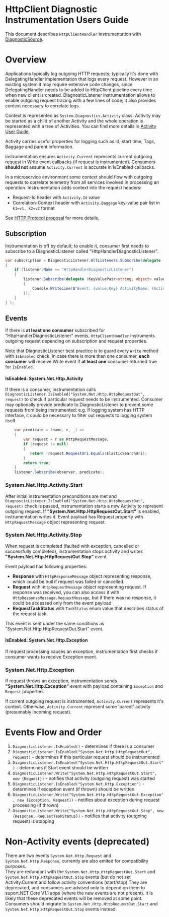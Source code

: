 # HttpClient Diagnostic  Instrumentation Users Guide

This document describes `HttpClientHandler` instrumentation with [DiagnosticSource](https://github.com/dotnet/corefx/blob/master/src/System.Diagnostics.DiagnosticSource/src/DiagnosticSourceUsersGuide.md).

# Overview
Applications typically log outgoing HTTP requests; typically it's done with DelegatingHandler implementation that logs every request. However in an existing system it may require extensive code changes, since DelegatingHandler needs to be added to HttpClient pipeline every time when new client is created.
DiagnosticListener instrumentation allows to enable outgoing request tracing with a few lines of code; it also provides context necessary to correlate logs.

Context is represented as `System.Diagnostics.Activity` class. Activity may be started as a child of another Activity and the whole operation is represented with a tree of Activities. You can find more details in [Activity User Guide](https://github.com/dotnet/corefx/blob/master/src/System.Diagnostics.DiagnosticSource/src/ActivityUserGuide.md).

Activity carries useful properties for logging such as Id, start time, Tags, Baggage and parent information. 

Instrumentation ensures `Activity.Current` represents current outgoing request in Write event callbacks (if request is instrumented). Consumers **should not** assume `Activity.Current` is accurate in IsEnabled callbacks.

In a microservice environment some context should flow with outgoing requests to correlate telemetry from all services involved in processing an operation.
Instrumentation adds context into the request headers: 
 * Request-Id header with `Activity.Id` value
 * Correlation-Context header with `Activity.Baggage` key-value pair list in `k1=v1, k2=v2` format
 
See [HTTP Protocol proposal](https://github.com/dotnet/corefx/blob/master/src/System.Diagnostics.DiagnosticSource/src/HttpCorrelationProtocol.md) for more details.

## Subscription
Instrumentation is off by default; to enable it, consumer first needs to subscribe to a DiagnosticListener called "HttpHandlerDiagnosticListener". 

```C#
var subscription = DiagnosticListener.AllListeners.Subscribe(delegate (DiagnosticListener listener)
{
    if (listener.Name == "HttpHandlerDiagnosticListener")
    {
        listener.Subscribe(delegate (KeyValuePair<string, object> value)
        {
            Console.WriteLine($"Event: {value.Key} ActivityName: {Activity.Current.OperationName} Id: {Activity.Current.Id} ");
        });
    }
} );
```

## Events
If there is **at least one consumer** subscribed for "HttpHandlerDiagnosticListener" events, `HttpClientHandler` instruments outgoing request depending on subscription and request properties.

Note that DiagnosticListener best practice is to guard every `Write` method with `IsEnabled` check. In case there is more than one consumer, **each consumer** will receive Write event if **at least one** consumer returned true for `IsEnabled`.

#### IsEnabled: System.Net.Http.Activity
If there is a consumer, instrumentation calls `DiagnosticListener.IsEnabled("System.Net.Http.HttpRequestOut", request)` to check if particular request needs to be instrumented.
Consumer may optionally provide predicate to DiagnosticListener to prevent some requests from being instrumented: e.g. if logging system has HTTP interface, it could be necessary to filter out requests to logging system itself.

```C#
    var predicate = (name, r, _) => 
    {
        var request = r as HttpRequestMessage;
        if (request != null)
        {
           return !request.RequestUri.Equals(ElasticSearchUri);
        }
        return true;
    }
    listener.Subscribe(observer, predicate);
```
### System.Net.Http.Activity.Start
After initial instrumentation preconditions are met and `DiagnosticListener.IsEnabled("System.Net.Http.HttpRequestOut", request)` check is passed, instrumentation starts a new Activity to represent outgoing request.
If **"System.Net.Http.HttpRequestOut.Start"** is enabled, instrumentation writes it. Event payload has Request property with `HttpRequestMessage` object representing request.

### System.Net.Http.Activity.Stop
When request is completed (faulted with exception, cancelled or successfully completed), instrumentation stops activity and writes  **"System.Net.Http.HttpRequestOut.Stop"** event.

Event payload has following properties:
* **Response**  with `HttpResponseMessage` object representing response, which could be null if request was failed or cancelled.  
* **Request**  with `HttpRequestMessage` object representing request. If response was received, you can also access it with `HttpResponseMessage.RequestMessage`, but if there was no response, it could be accessed only from the event payload  
* **RequestTaskStatus** with `TaskStatus` enum value that describes status of the request task.

This event is sent under the same conditions as "System.Net.Http.HttpRequestOut.Start" event.

#### IsEnabled: System.Net.Http.Exception
If request processing causes an exception, instrumentation first checks if consumer wants to receive Exception event.

### System.Net.Http.Exception
If request throws an exception, instrumentation sends **"System.Net.Http.Exception"** event with payload containing `Exception` and `Request` properties.

If current outgoing request is instrumented, `Activity.Current` represents it's context.
Otherwise, `Activity.Current` represent some 'parent' activity (presumably incoming request).

# Events Flow and Order

1. `DiagnosticListener.IsEnabled()` - determines if there is a consumer
2. `DiagnosticListener.IsEnabled("System.Net.Http.HttpRequestOut", request)` - determines if this particular request should be instrumented
3. `DiagnosticListener.IsEnabled("System.Net.Http.HttpRequestOut.Start")` - determines if Start event should be written
4. `DiagnosticListener.Write("System.Net.Http.HttpRequestOut.Start", new {Request})` - notifies that activity (outgoing request) was started
5. `DiagnosticListener.IsEnabled("System.Net.Http.Exception")` - determines if exception event (if thrown) should be written
6. `DiagnosticListener.Write("System.Net.Http.HttpRequestOut.Exception", new {Exception, Request})` - notifies about exception during request processing (if thrown)
7. `DiagnosticListener.Write("System.Net.Http.HttpRequestOut.Stop", new {Response, RequestTaskStatus})` - notifies that activity (outgoing request) is stopping

# Non-Activity events (deprecated)
There are two events `System.Net.Http.Request` and `System.Net.Http.Response`, currently are also emited for compatibility purposes.  
They are redundant with the `System.Net.Http.HttpRequestOut.Start` and `System.Net.Http.HttpRequestOut.Stop` events (but do not set Activity.Current and follow activity conventions (start/stop)
They are deprecated, and consumers are advised only to depend on them to suport.NET Core V1.1 apps (where the new events are not present).
It is likely that these deprecated events will be removed at some point.  
Consumers should  migrate to `System.Net.Http.HttpRequestOut.Start` and `System.Net.Http.HttpRequestOut.Stop` events instead.

